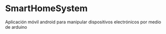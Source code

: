 # SmartHomeSystem
Aplicación móvil android para manipular dispositivos electrónicos por medio de arduino
